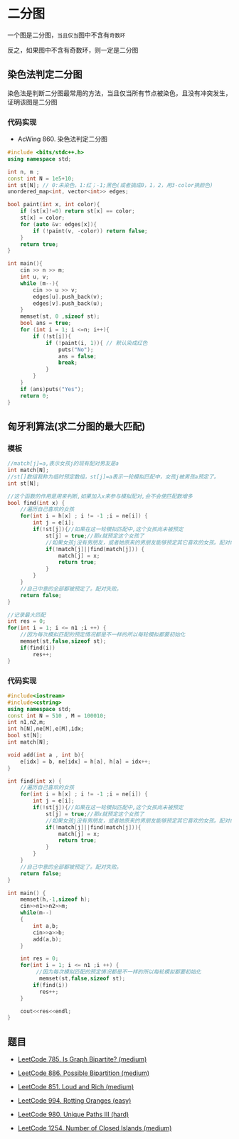 # 二分图

一个图是二分图，`当且仅当`图中不含有`奇数环`

反之，如果图中不含有奇数环，则一定是二分图

## 染色法判定二分图

染色法是判断二分图最常用的方法，当且仅当所有节点被染色，且没有冲突发生，证明该图是二分图

### 代码实现

- AcWing 860. 染色法判定二分图

```cpp
#include <bits/stdc++.h>
using namespace std;

int n, m ;
const int N = 1e5+10;
int st[N]; // 0:未染色，1:红；-1;黑色(或者搞成0，1，2，用3-color换颜色)
unordered_map<int, vector<int>> edges;

bool paint(int x, int color){
    if (st[x]!=0) return st[x] == color;
    st[x] = color;
    for (auto &v: edges[x]){
        if (!paint(v, -color)) return false;
    }
    return true;
}

int main(){
    cin >> n >> m;
    int u, v;
    while (m--){
        cin >> u >> v;
        edges[u].push_back(v);
        edges[v].push_back(u);
    }
    memset(st, 0 ,sizeof st);
    bool ans = true;
    for (int i = 1; i <=n; i++){
        if (!st[i]){
            if (!paint(i, 1)){ // 默认染成红色
                puts("No");
                ans = false;
                break;
            } 
        }
    }
    if (ans)puts("Yes");
    return 0;
}
```

## 匈牙利算法(求二分图的最大匹配)

### 模板

```cpp
//match[j]=a,表示女孩j的现有配对男友是a
int match[N];
//st[]数组我称为临时预定数组，st[j]=a表示一轮模拟匹配中，女孩j被男孩a预定了。
int st[N];

//这个函数的作用是用来判断,如果加入x来参与模拟配对,会不会使匹配数增多
bool find(int x) {
    //遍历自己喜欢的女孩
    for(int i = h[x] ; i != -1 ;i = ne[i]) {
        int j = e[i];
        if(!st[j]){//如果在这一轮模拟匹配中,这个女孩尚未被预定
            st[j] = true;//那x就预定这个女孩了
            //如果女孩j没有男朋友，或者她原来的男朋友能够预定其它喜欢的女孩。配对成功,更新match
            if(!match[j]||find(match[j])) {
                match[j] = x;
                return true;
            }
        }
    }
    //自己中意的全部都被预定了。配对失败。
    return false;
}

//记录最大匹配
int res = 0;
for(int i = 1; i <= n1 ;i ++) {  
    //因为每次模拟匹配的预定情况都是不一样的所以每轮模拟都要初始化
    memset(st,false,sizeof st);
    if(find(i)) 
        res++;
}  
```

### 代码实现

```cpp
#include<iostream>
#include<cstring>
using namespace std;
const int N = 510 , M = 100010;
int n1,n2,m;
int h[N],ne[M],e[M],idx;
bool st[N];
int match[N];

void add(int a , int b){
    e[idx] = b, ne[idx] = h[a], h[a] = idx++;
}

int find(int x) {
    //遍历自己喜欢的女孩
    for(int i = h[x] ; i != -1 ;i = ne[i]) {
        int j = e[i];
        if(!st[j]){//如果在这一轮模拟匹配中,这个女孩尚未被预定
            st[j] = true;//那x就预定这个女孩了
            //如果女孩j没有男朋友，或者她原来的男朋友能够预定其它喜欢的女孩。配对成功
            if(!match[j]||find(match[j])){
                match[j] = x;
                return true;
            }
        }
    }
    //自己中意的全部都被预定了。配对失败。
    return false;
}

int main() {
    memset(h,-1,sizeof h);
    cin>>n1>>n2>>m;
    while(m--)
    {
        int a,b;
        cin>>a>>b;
        add(a,b);
    }

    int res = 0;
    for(int i = 1; i <= n1 ;i ++) {  
         //因为每次模拟匹配的预定情况都是不一样的所以每轮模拟都要初始化
          memset(st,false,sizeof st);
        if(find(i)) 
          res++;
    }  

    cout<<res<<endl;
}
```


## 题目

- [LeetCode 785. Is Graph Bipartite? (medium)](https://github.com/muyids/leetcode/blob/master/algorithms/701-800/785.is-graph-bipartite.md)

- [LeetCode 886. Possible Bipartition (medium)](https://github.com/muyids/leetcode/blob/master/algorithms/801-900/886.possible-bipartition.md)

- [LeetCode 851. Loud and Rich (medium)](https://github.com/muyids/leetcode/blob/master/algorithms/801-900/851.loud-and-rich.md)

- [LeetCode 994. Rotting Oranges (easy)](https://github.com/muyids/leetcode/blob/master/algorithms/901-1000/994.rotting-oranges.md)

- [LeetCode 980. Unique Paths III (hard)](https://github.com/muyids/leetcode/blob/master/algorithms/901-1000/980.unique-paths-iii.md)

- [LeetCode 1254. Number of Closed Islands (medium)](https://github.com/muyids/leetcode/blob/master/algorithms/1201-1300/1254.number-of-closed-islands.md)
